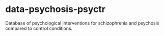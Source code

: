 # data-psychosis-psyctr
Database of psychological interventions for schizophrenia and psychosis compared to control conditions.

